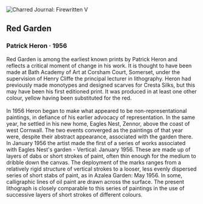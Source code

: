 <div class="artwork-of-the-day">
  <div class="container">
    <div class="img-wrapper">
      <img
        src="https://uploads0.wikiart.org/images/patrick-heron/red-garden-1956.jpg!Large.jpg"
        alt="Charred Journal: Firewritten V" />
    </div>
    <div class="artwork-detail">
      <div class="artwork-origin"> 
        <h2 class="artwork-name">Red Garden</h2>
        <h3 class="artist">
          Patrick Heron
                    ·  1956
        </h3>
      </div>
      <p class="description">
        <span class="artwork-description-text ng-binding" ng-bind-html="viewModel.ArtworkOfTheDay.Description | unsafe">Red Garden is among the earliest known prints by Patrick Heron and reflects a critical moment of change in his work. It is thought to have been made at Bath Academy of Art at Corsham Court, Somerset, under the supervision of Henry Cliffe the principal lecturer in lithography. Heron had previously made monotypes and designed scarves for Cresta Silks, but this may have been his first editioned print. It was produced in at least one other colour, yellow having been substituted for the red.
<br>
<br>In 1956 Heron began to make what appeared to be non-representational paintings, in defiance of his earlier advocacy of representation. In the same year, he settled in his new home, Eagles Nest, Zennor, above the coast of west Cornwall. The two events converged as the paintings of that year were, despite their abstract appearance, associated with the garden there. In January 1956 the artist made the first of a series of works associated with Eagles Nest's garden - Vertical: January 1956. These are made up of layers of dabs or short strokes of paint, often thin enough for the medium to dribble down the canvas. The deployment of the marks ranges from a relatively rigid structure of vertical strokes to a looser, less evenly dispersed series of short stabs of paint, as in Azalea Garden: May 1956. In some, calligraphic lines of oil paint are drawn across the surface. The present lithograph is closely comparable to this series of paintings in the use of successive layers of short strokes of different colours.</span>
                        <div class="text-shadow-container" ng-show="showShadow" style=""></div>
      </p>
    </div>
  </div>

</div>
